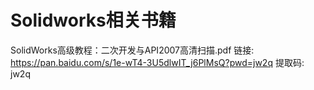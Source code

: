 # Solidworks相关书籍

SolidWorks高级教程：二次开发与API2007高清扫描.pdf
链接: https://pan.baidu.com/s/1e-wT4-3U5dlwIT_j6PlMsQ?pwd=jw2q 提取码: jw2q
